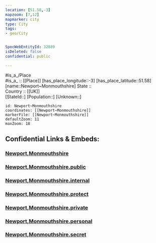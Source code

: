 ```yaml
---
location: [51.58,-3] 
mapzoom: [7,12] 
mapmarker: city 
type: City
tags:
- geo/City


SpocWebEntityId: 32889
isDeleted: false
confidential: public

---
```

#is_a_/Place  
#is_a_ :: [[Place]] 
[has_place_longitude::-3] 
[has_place_latitude::51.58] 
[name::Newport~Monmouthshire] 
State ::  
Country :: [[UK]]  
[StateId::] 
[Population::] 
[Unknown::] 


```leaflet
id: Newport~Monmouthshire
coordinates: [[Newport~Monmouthshire]] 
markerFile: [[Newport~Monmouthshire]] 
defaultZoom: 11 
maxZoom: 18
```


## Confidential Links & Embeds: 

### [Newport,Monmouthshire](/_Standards/Earth/Continent/Europe/Europe~North/UK/Wales/counties~Wales/Monmouthshire/Newport,Monmouthshire.md) 

### [Newport,Monmouthshire.public](/_public/Earth/Continent/Europe/Europe~North/UK/Wales/counties~Wales/Monmouthshire/Newport,Monmouthshire.public.md) 

### [Newport,Monmouthshire.internal](/_internal/Earth/Continent/Europe/Europe~North/UK/Wales/counties~Wales/Monmouthshire/Newport,Monmouthshire.internal.md) 

### [Newport,Monmouthshire.protect](/_protect/Earth/Continent/Europe/Europe~North/UK/Wales/counties~Wales/Monmouthshire/Newport,Monmouthshire.protect.md) 

### [Newport,Monmouthshire.private](/_private/Earth/Continent/Europe/Europe~North/UK/Wales/counties~Wales/Monmouthshire/Newport,Monmouthshire.private.md) 

### [Newport,Monmouthshire.personal](/_personal/Earth/Continent/Europe/Europe~North/UK/Wales/counties~Wales/Monmouthshire/Newport,Monmouthshire.personal.md) 

### [Newport,Monmouthshire.secret](/_secret/Earth/Continent/Europe/Europe~North/UK/Wales/counties~Wales/Monmouthshire/Newport,Monmouthshire.secret.md)

